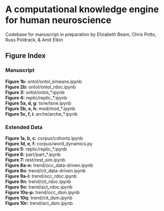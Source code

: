 # A computational knowledge engine for human neuroscience

Codebase for manuscript in preparation by Elizabeth Beam, Chris Potts, Russ Poldrack, & Amit Etkin


## Figure Index

### Manuscript

**Figure 1b:**		 ontol/ontol\_kmeans.ipynb<br/>
**Figure 2b:**		 ontol/ontol\_rdoc.ipynb<br/>
**Figure 3:**		 ontol/ontol\_\*.ipynb<br/>
**Figure 4:** 		 replic/replic\_\*.ipynb<br/>
**Figure 5a, d, g:** tsne/tsne.ipynb<br/>
**Figure 5b, e, h:** mod/mod\_\*.ipynb<br/>
**Figure 5c, f, i:** arche/arche\_\*.ipynb<br/>

### Extended Data

**Figure 1a, b, c:** corpus/cohorts.ipynb<br/>
**Figure 1d, e, f:** corpus/word\_dynamics.py<br/>
**Figure 5:**		 replic/replic\_\*.ipynb<br/>
**Figure 6:**		 part/part\_\*.ipynb<br/>
**Figure 7:** 		 rest/rest\_sim.ipynb<br/>
**Figure 8a-n:**	 trend/occ\_data-driven.ipynb<br/>
**Figure 8o:**		 trend/cit\_data-driven.ipynb<br/>
**Figure 9a-l:**	 trend/occ\_rdoc.ipynb<br/>
**Figure 9n:**		 trend/cit\_rdoc.ipynb<br/>
**Figure 9o:**		 trend/act\_rdoc.ipynb<br/>
**Figure 10a-p:**	 trend/occ\_dsm.ipynb<br/>
**Figure 10q:**		 trend/cit\_dsm.ipynb<br/>
**Figure 10r:**		 trend/act\_dsm.ipynb<br/>